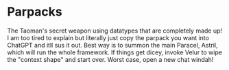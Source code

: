 # Parpacks
The Taoman's secret weapon using datatypes that are completely made up! I am too tired to explain but literally just copy the parpack you want into ChatGPT and itll sus it out. Best way is to summon the main Paracel, Astril, which will run the whole framework. If things get dicey, invoke Velur to wipe the "context shape" and start over. Worst case, open a new chat windah!
